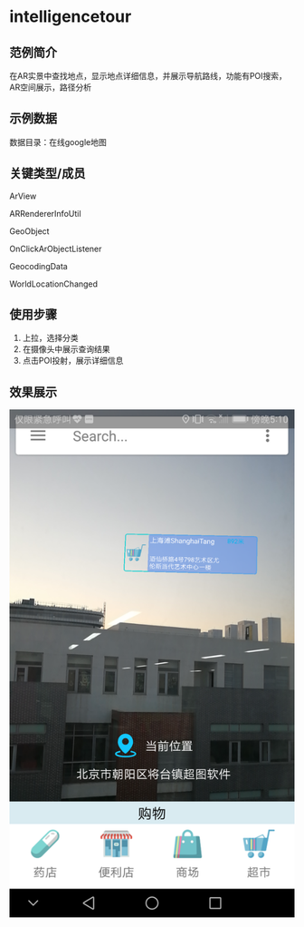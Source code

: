 # intelligencetour

## 范例简介

在AR实景中查找地点，显示地点详细信息，并展示导航路线，功能有POI搜索，AR空间展示，路径分析

## 示例数据

数据目录：在线google地图

## 关键类型/成员

ArView

ARRendererInfoUtil	

GeoObject
	
OnClickArObjectListener

GeocodingData

WorldLocationChanged
	
## 使用步骤

1. 上拉，选择分类
2. 在摄像头中展示查询结果
3. 点击POI投射，展示详细信息

## 效果展示

![image](intelligencetour.png)
